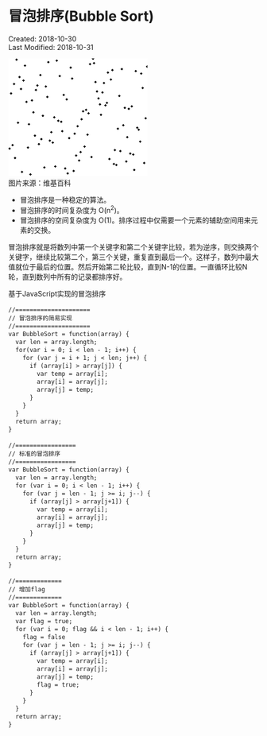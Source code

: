 # 冒泡排序(Bubble Sort)
Created: 2018-10-30  
Last Modified: 2018-10-31  

![image](./images/bubble_sort.gif)  
图片来源：维基百科

- 冒泡排序是一种稳定的算法。
- 冒泡排序的时间复杂度为 O(n<sup>2</sup>)。
- 冒泡排序的空间复杂度为 O(1)。排序过程中仅需要一个元素的辅助空间用来元素的交换。

冒泡排序就是将数列中第一个关键字和第二个关键字比较，若为逆序，则交换两个关键字，继续比较第二个，第三个关键，重复直到最后一个。这样子，数列中最大值就位于最后的位置。然后开始第二轮比较，直到N-1的位置。一直循环比较N轮，直到数列中所有的记录都排序好。

基于JavaScript实现的冒泡排序
```
//=====================
// 冒泡排序的简易实现
//=====================
var BubbleSort = function(array) {
  var len = array.length;
  for(var i = 0; i < len - 1; i++) {
    for (var j = i + 1; j < len; j++) {
      if (array[i] > array[j]) {
        var temp = array[i];
        array[i] = array[j];
        array[j] = temp;
      }
    }
  }
  return array;
}

//=================
// 标准的冒泡排序
//=================
var BubbleSort = function(array) {
  var len = array.length;
  for (var i = 0; i < len - 1; i++) {
    for (var j = len - 1; j >= i; j--) {
      if (array[j] > array[j+1]) {
        var temp = array[i];
        array[i] = array[j];
        array[j] = temp;
      }
    }
  }
  return array;
}

//=============
// 增加flag
//=============
var BubbleSort = function(array) {
  var len = array.length;
  var flag = true;
  for (var i = 0; flag && i < len - 1; i++) {
    flag = false
    for (var j = len - 1; j >= i; j--) {
      if (array[j] > array[j+1]) {
        var temp = array[i];
        array[i] = array[j];
        array[j] = temp;
        flag = true;
      }
    }
  }
  return array;
}
```